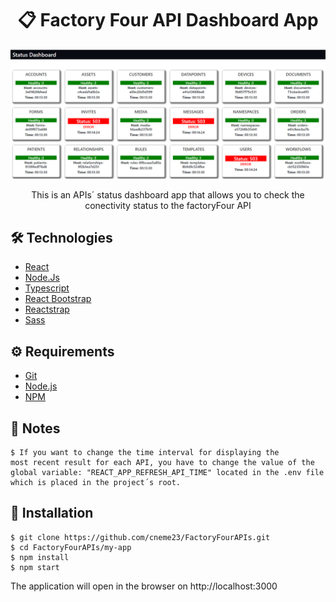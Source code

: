 # <div align="center">📋 Factory Four API Dashboard App</div>
<a href="https://api-status-viewer.netlify.app/">
<img src="./appFoto1.PNG"/>
                             </a>
<p align="center">This is an APIs´ status dashboard app that allows you to check the conectivity status to the factoryFour API  </p>

## 🛠️ Technologies

<ul>
  <li><a href="https://reactjs.org/">React</a></li>
  <li><a href="https://nodejs.org/en/">Node.Js</a></li>
  <li><a href="https://www.typescriptlang.org/">Typescript</a></li>
  <li><a href="https://react-bootstrap.github.io/">React Bootstrap</a></li>
  <li><a href="https://www.npmjs.com/package/reactstrap">Reactstrap </a></li>
  <li><a href="https://sass-lang.com/">Sass</a></li>
  
</ul>

## ⚙️ Requirements

<ul>
  <li><a href="https://git-scm.com/">Git</a></li>
  <li><a href="https://nodejs.org/en/">Node.js</a></li>
  <li><a href="https://www.npmjs.com/">NPM</a></li>
</ul>


## 🎯 Notes 

```
$ If you want to change the time interval for displaying the 
most recent result for each API, you have to change the value of the global variable: "REACT_APP_REFRESH_API_TIME" located in the .env file which is placed in the project´s root. 
```



## 🚀 Installation

```
$ git clone https://github.com/cneme23/FactoryFourAPIs.git
$ cd FactoryFourAPIs/my-app
$ npm install
$ npm start
```

The application will open in the browser on http://localhost:3000
